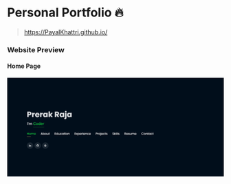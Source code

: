 # Personal Portfolio 🔥
> https://PayalKhattri.github.io/

### Website Preview
#### Home Page
<p align="center"> 
  <kbd>
    <a href="https://PayalKhattri.github.io" target="_blank"><img src="website_images/HomePage.gif">
  </a>
  </kbd>
</p>
<!--
#### About Page
<p align="center"> 
  <kbd>
    <a href="https://PayalKhattri.github.io" target="_blank"><img src="website_images/AboutPage.png">
  </a>
  </kbd>
</p>

#### Projects Page
<p align="center"> 
  <kbd>
    <a href="https://PayalKhattri.github.io" target="_blank"><img src="website_images/ProjectPage.png">
  </a>
  </kbd>
</p>


## Features 📋
⚡️ Fully Responsive\
⚡️ Valid HTML5 & CSS3\
⚡️ Typing animation using `Typed.js`\
⚡️ Easy to modify

## Sections 📚
✔️ About\
✔️ Interests\
✔️ Education\
✔️ Online Certification\
✔️ Experience\
✔️ Projects \
✔️ Skills \
✔️ Resume\
✔️ Contact Info

-->
